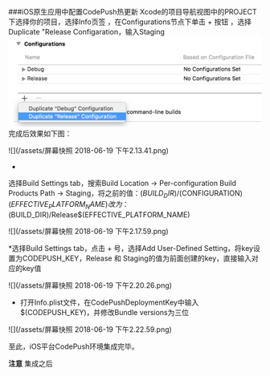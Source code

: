 ###iOS原生应用中配置CodePush热更新
Xcode的项目导航视图中的PROJECT下选择你的项目，选择Info页签 ，在Configurations节点下单击 + 按钮 ，选择Duplicate "Release Configaration，输入Staging
![](/assets/088714c0-331c-11e6-9504-5469d9a59d74.png)
完成后效果如下图：

![](/assets/屏幕快照 2018-06-19 下午2.13.41.png)


* 
选择Build Settings tab，搜索Build Location -> Per-configuration Build Products Path -> Staging，将之前的值：$(BUILD_DIR)/$(CONFIGURATION)$(EFFECTIVE_PLATFORM_NAME) 改为：$(BUILD_DIR)/Release$(EFFECTIVE_PLATFORM_NAME)

![](/assets/屏幕快照 2018-06-19 下午2.17.59.png)

*选择Build Settings tab，点击 + 号，选择Add User-Defined Setting，将key设置为CODEPUSH_KEY，Release 和 Staging的值为前面创建的key，直接输入对应的key值

![](/assets/屏幕快照 2018-06-19 下午2.20.26.png)

* 打开Info.plist文件，在CodePushDeploymentKey中输入$(CODEPUSH_KEY)，并修改Bundle versions为三位

![](/assets/屏幕快照 2018-06-19 下午2.22.59.png)

至此，iOS平台CodePush环境集成完毕。

**注意**
集成之后